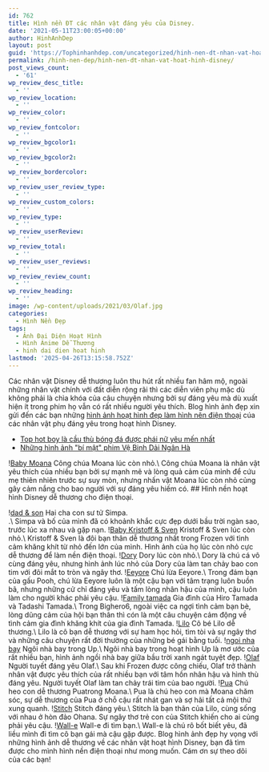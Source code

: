 ```yaml
---
id: 762
title: Hình nền ĐT các nhân vật đáng yêu của Disney.
date: '2021-05-11T23:00:05+00:00'
author: HinhAnhDep
layout: post
guid: 'https://Tophinhanhdep.com/uncategorized/hinh-nen-dt-nhan-vat-hoat-hinh-disney/'
permalink: /hinh-nen-dep/hinh-nen-dt-nhan-vat-hoat-hinh-disney/
post_views_count:
  - '61'
wp_review_desc_title:
  - ''
wp_review_location:
  - ''
wp_review_color:
  - ''
wp_review_fontcolor:
  - ''
wp_review_bgcolor1:
  - ''
wp_review_bgcolor2:
  - ''
wp_review_bordercolor:
  - ''
wp_review_user_review_type:
  - ''
wp_review_custom_colors:
  - ''
wp_review_type:
  - ''
wp_review_userReview:
  - ''
wp_review_total:
  - ''
wp_review_user_reviews:
  - ''
wp_review_review_count:
  - ''
wp_review_heading:
  - ''
image: /wp-content/uploads/2021/03/Olaf.jpg
categories:
  - Hình Nền Đẹp
tags:
  - Ảnh Đại Diện Hoạt Hình
  - Hình Anime Dễ Thương
  - hinh dai dien hoat hinh
lastmod: '2025-04-26T13:15:58.752Z'
---
```

Các nhân vật Disney dễ thương luôn thu hút rất nhiều fan hâm mộ, ngoài những nhân vật chính với đất diễn rộng rãi thì các diễn viên phụ mặc dù không phải là chìa khóa của câu chuyện nhưng bởi sự đáng yêu mà dù xuất hiện ít trong phim họ vẫn có rất nhiều người yêu thích. Blog hình ảnh đẹp xin gửi đến các bạn những [hình ảnh hoạt hình đẹp làm hình nên điện thoại](https://tophinhanhdep.com/hinh-nen-dep/hinh-nen-dt-nhan-vat-hoat-hinh-disney/) cúa các nhân vật phụ đáng yêu trong hoạt hình Disney.

- [Top hot boy là cầu thù bóng đá được phái nữ yêu mến nhất](https://tophinhanhdep.com/anh-dep/hinh-anh-cau-thu-dep-nhat-the-gioi/)
- [Những hình ảnh "bí mật" phim Vệ Binh Dải Ngân Hà](https://tophinhanhdep.com/hinh-nen-dep/hinh-nen-phim-ve-binh-giai-ngan-ha/)

\![Baby Moana](https://tophinhanhdep.com/wp-content/uploads/2021/03/Baby-Moana.jpg) Công chúa Moana lúc còn nhỏ.\ Công chúa Moana là nhân vật yêu thích của nhiều bạn bởi sự mạnh mẽ và lòng quả cảm của mình để cứu mẹ thiên nhiên trước sự suy mòn, nhưng nhấn vật Moana lúc còn nhỏ củng gây cảm nắng cho bao người với sự đáng yêu hiếm có. ## Hình nền hoạt hình Disney dễ thương cho điện thoại.

\![dad & son](https://tophinhanhdep.com/wp-content/uploads/2021/03/dad-son.jpg) Hai cha con sư tử Simpa.  
.\ Simpa và bố của mình đã có khoảnh khắc cực đẹp dưới bầu trời ngàn sao, trước lúc xa nhau và gặp nạn. \![Baby Kristoff & Sven](https://tophinhanhdep.com/wp-content/uploads/2021/03/Baby-Kristoff-Sven1.jpg) Kristoff &amp; Sven lúc còn nhỏ.\ Kristoff &amp; Sven là đôi bạn thân dễ thương nhất trong Frozen với tình cảm khăng khít từ nhỏ đến lớn của mình. Hình ảnh của họ lúc còn nhỏ cực dễ thương để làm nền điện thoại. \![Dory](https://tophinhanhdep.com/wp-content/uploads/2021/03/Dory.jpg) Dory lúc còn nhỏ.\ Dory là chú cá vô cùng đáng yêu, nhưng hình ảnh lúc nhỏ của Dory của làm tan chảy bao con tim với đôi mắt to tròn và ngây thơ. \![Eeyore](https://tophinhanhdep.com/wp-content/uploads/2021/03/Eeyore.jpg) Chú lừa Eeyore.\ Trong đám bạn của gấu Pooh, chú lừa Eeyore luôn là một cậu bạn với tâm trạng luôn buồn bã, nhưng những cử chỉ đáng yêu và tấm lòng nhân hậu của mình, cậu luôn làm cho người khác phải yêu cậu. \![Family tamada](https://tophinhanhdep.com/wp-content/uploads/2021/03/Family-tamada.jpg) Gia đình của Hiro Tamada và Tadashi Tamada.\ Trong Bighero6, ngoài việc ca ngợi tình cảm bạn bè, lòng dũng cảm của hội bạn thân thì cón là một câu chuyện cảm động về tình cảm gia đình khăng khít của gia đình Tamada. \![Lilo](https://tophinhanhdep.com/wp-content/uploads/2021/03/Lilo.jpg) Cô bé Lilo dễ thương.\ Lilo là cô bạn dễ thương với sự ham học hỏi, tìm tòi và sự ngây thơ và những câu chuyện rất đời thường của những bé gái bằng tuổi. \![ngoi nha bay](https://tophinhanhdep.com/wp-content/uploads/2021/03/ngoi-nha-bay.jpg) Ngôi nhà bay trong Up.\ Ngôi nhà bay trong hoạt hình Up là mơ ước của rất nhiều bạn, hình ảnh ngồi nhà bay giữa bầu trời xanh ngát tuyệt đẹp. \![Olaf](https://tophinhanhdep.com/wp-content/uploads/2021/03/Olaf.jpg) Người tuyết đáng yêu Olaf.\ Sau khi Frozen được công chiếu, Olaf trở thành nhân vật được yêu thích của rất nhiều bạn với tâm hồn nhân hậu và hình thù đáng yêu. Người tuyết Olaf làm tan chảy trái tim của bao người. \![Pua](https://tophinhanhdep.com/wp-content/uploads/2021/03/Pua.jpg) Chú heo con dễ thương Puatrong Moana.\ Pua là chú heo con mà Moana chăm sóc, sự dễ thương của Pua ở chỗ cậu rất nhát gan và sợ hãi tất cả mội thứ xung quanh. \![Stitch](https://tophinhanhdep.com/wp-content/uploads/2021/03/stitch.jpg) Stitch đáng yêu.\ Stitch là bạn thân của Lilo, cùng sống với nhau ở hòn đảo Ohana. Sự ngây thơ trẻ con của Stitch khiến cho ai củng phải yêu cậu. \![Wall-e](https://tophinhanhdep.com/wp-content/uploads/2021/03/Wall-e.jpg) Wall-e đi tìm bạn.\ Wall-e là chú rô bốt biết yêu, đã liều mình đi tìm cô bạn gái mà cậu gặp được. Blog hình ảnh đẹp hy vọng với những hình ảnh dễ thương về các nhân vật hoạt hình Disney, bạn đã tìm được cho mình hình nền điện thoại như mong muốn. Cám ơn sự theo dõi của các bạn!
